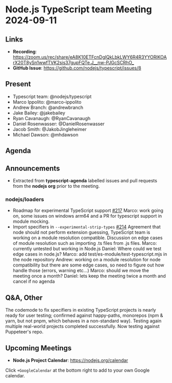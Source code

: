 # Node.js  TypeScript team Meeting 2024-09-11

## Links

* **Recording**: <https://zoom.us/rec/share/eA8K10ETFcnDglQkLbkLWY6R4R3YYORlKOArX20T8ySn1wwfTVK2sis37gupFQTe.J__nw-PJGcSCRhO_>
* **GitHub Issue**: <https://github.com/nodejs/typescript/issues/8>

## Present

* Typescript team: @nodejs/typescript
* Marco Ippolito: @marco-ippolito
* Andrew Branch: @andrewbranch
* Jake Bailey: @jakebailey
* Ryan Cavanaugh: @RyanCavanaugh
* Daniel Rosenwasser: @DanielRosenwasser
* Jacob Smith: @JakobJingleheimer
* Michael Dawson: @mhdawson

## Agenda

## Announcements

* Extracted from **typescript-agenda** labelled issues and pull requests from the **nodejs org** prior to the meeting.

### nodejs/loaders

* Roadmap for experimental TypeScript support [#217](https://github.com/nodejs/loaders/issues/217)
Marco: work going on, some issues on windows arm64 and a PR for typescript support in module mocking.
* Import specifiers in `--experimental-strip-types` [#214](https://github.com/nodejs/loaders/issues/214)
Agreement that node should not perform extension guessing, TypeScript team is working on a module resolution compatible.
Discussion on edge cases of module resolution such as importing .ts files from .js files.
Marco: currently untested but working in Node.js
Daniel: Where could we test edge cases in node.js?
Marco: add test/es-module/test-typescript.mjs in the node repository
Andrew: working on a module resolution for node compatibility but there are some edge cases, so need to figure out how handle those (errors, warning etc…)
Marco: should we move the meeting once a month?
Daniel: lets keep the meeting twice a month and cancel if no agenda

## Q&A, Other

The codemode to fix specifiers in existing TypeScript projects is nearly ready for user testing; confirmed against happy-paths, monorepos (npm & yarn, but not pnpm, which behaves in a non-standard way). Testing again multiple real-world projects completed successfully. Now testing against Puppeteer's repo.

## Upcoming Meetings

* **Node.js Project Calendar**: <https://nodejs.org/calendar>

Click `+GoogleCalendar` at the bottom right to add to your own Google calendar.
